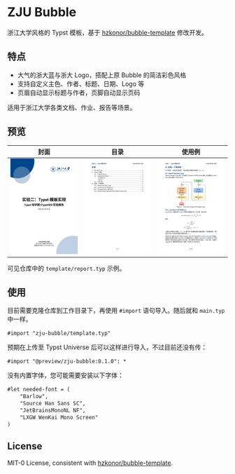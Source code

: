 # ZJU Bubble

浙江大学风格的 Typst 模板，基于 [hzkonor/bubble-template](https://github.com/hzkonor/bubble-template) 修改开发。

## 特点

- 大气的浙大蓝与浙大 Logo，搭配上原 Bubble 的简洁彩色风格
- 支持自定义主色、作者、标题、日期、Logo 等
- 页眉自动显示标题与作者，页脚自动显示页码

适用于浙江大学各类文档、作业、报告等场景。

## 预览

| 封面                            | 目录                           | 使用例                         |
| ------------------------------- | ----------------------------- | ----------------------------- |
| ![Main page](images/main_1.png) | ![Content](images/main_2.png) | ![Example](images/main_5.png) |

可见仓库中的 `template/report.typ` 示例。

## 使用

目前需要克隆仓库到工作目录下，再使用 `#import` 语句导入。随后就和 `main.typ` 中一样。

```typ
#import "zju-bubble/template.typ"
```

预期在上传至 Typst Universe 后可以这样进行导入，不过目前还没有传：

```typ
#import "@preview/zju-bubble:0.1.0": *
```

没有内置字体，您可能需要安装以下字体：

```typ
#let needed-font = (
    "Barlow",
    "Source Han Sans SC",
    "JetBrainsMonoNL NF",
    "LXGW WenKai Mono Screen"
)
```

## License

MIT-0 License, consistent with [hzkonor/bubble-template](https://github.com/hzkonor/bubble-template).